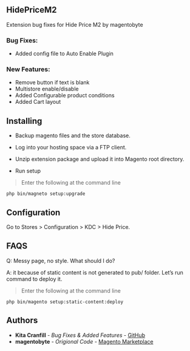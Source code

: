 ## HidePriceM2
Extension bug fixes for Hide Price M2 by magentobyte


### Bug Fixes: 
* Added config file to Auto Enable Plugin

### New Features:
* Remove button if text is blank
* Multistore enable/disable
* Added Configurable product conditions
* Added Cart layout


## Installing
* Backup magento files and the store database.

* Log into your hosting space via a FTP client.

* Unzip extension package and upload it into Magento root directory.

* Run setup

> Enter the following at the command line

```
php bin/magneto setup:upgrade
```


## Configuration

Go to Stores > Configuration > KDC > Hide Price.



## FAQS

Q: Messy page, no style. What should I do?

A: it because of static content is not generated to pub/ folder. Let’s run command to deploy it.

> Enter the following at the command line

```
php bin/magento setup:static-content:deploy
```

## Authors

* **Kita Cranfill** - *Bug Fixes & Added Features* - [GitHub](https://github.com/kita86)
* **magentobyte** - *Origional Code* - [Magento Marketplace](https://marketplace.magento.com/estdevs-hideprice.html)

